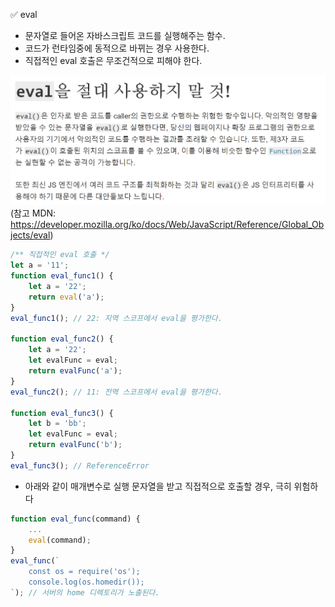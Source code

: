 ✅ eval
* 문자열로 들어온 자바스크립트 코드를 실행해주는 함수.
* 코드가 런타임중에 동적으로 바뀌는 경우 사용한다.
* 직접적인 eval 호출은 무조건적으로 피해야 한다.

![eval](/resources/eval.png)
(참고 MDN: https://developer.mozilla.org/ko/docs/Web/JavaScript/Reference/Global_Objects/eval)

```javascript
/** 직접적인 eval 호출 */
let a = '11';
function eval_func1() {
    let a = '22';
    return eval('a');
}
eval_func1(); // 22: 지역 스코프에서 eval을 평가한다.

function eval_func2() {
    let a = '22';
    let evalFunc = eval;
    return evalFunc('a');
}
eval_func2(); // 11: 전역 스코프에서 eval을 평가한다.

function eval_func3() {
    let b = 'bb';
    let evalFunc = eval;
    return evalFunc('b');
}
eval_func3(); // ReferenceError
```

* 아래와 같이 매개변수로 실행 문자열을 받고 직접적으로 호출할 경우, 극히 위험하다
```javascript
function eval_func(command) {
    ...
    eval(command);
}
eval_func(`
    const os = require('os');
    console.log(os.homedir());
`); // 서버의 home 디렉토리가 노출된다.
```